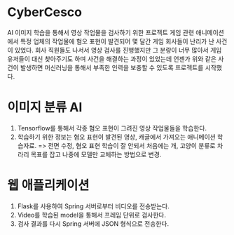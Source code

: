 # CyberCesco
AI 이미지 학습을 통해서 영상 작업물을 검사하기 위한 프로젝트
게임 관련 애니메이션에서 특정 업체의 작업물에 혐오 표현이 발견되어 몇 달간 게임 회사들이 난리가 난 사건이 있었다.
회사 직원들도 나서서 영상 검사를 진행했지만 그 분량이 너무 많아서 게임 유저들이 대신 찾아주기도 하며 사건을 해결하는 과정이 있었는데
언젠가 위와 같은 사건이 발생하면 머신러닝을 통해서 부족한 인력을 보충할 수 있도록 프로젝트를 시작했다.

# 이미지 분류 AI
1. Tensorflow를 통해서 각종 혐오 표현이 그려진 영상 작업물들을 학습한다.
2. 학습하기 위한 정보는 혐오 표현이 발견된 영상, 캐글에서 가져오는 애니메이션 학습자료. => 전면 수정, 혐오 표현 학습이 잘 안되서 처음에는 개, 고양이 분류로 차라리 목표를 잡고 나중에 모델만 교체하는 방법으로 변경.
   
# 웹 애플리케이션
1. Flask를 사용하여 Spring 서버로부터 비디오를 전송받는다.
2. Video를 학습된 model을 통해서 프레임 단위로 검사한다.
3. 검사 결과를 다시 Spring 서버에 JSON 형식으로 전송한다.
